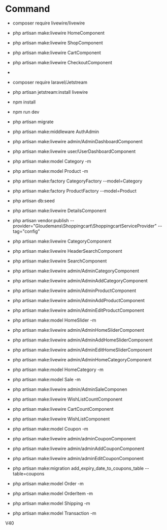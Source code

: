 # Command 
- composer require livewire/livewire
- php artisan make:livewire HomeComponent
- php artisan make:livewire ShopComponent
- php artisan make:livewire CartComponent
- php artisan make:livewire CheckoutComponent
- 
- composer require laravel/Jetstream
- php artisan jetstream:install livewire
- npm install
- npm run dev
- php artisan migrate
- php artisan make:middleware AuthAdmin
- php artisan make:livewire admin/AdminDashboardComponent
- php artisan make:livewire user/UserDashboardComponent
- php artisan make:model Category -m
- php artisan make:model Product -m
- php artisan make:factory CategoryFactory --model=Category
- php artisan make:factory ProductFactory --model=Product
- php artisan db:seed
- php artisan make:livewire DetailsComponent
- php artisan vendor:publish --provider="Gloudemans\Shoppingcart\ShoppingcartServiceProvider" --tag="config"

- php artisan make:livewire CategoryComponent
- php artisan make:livewire HeaderSearchComponent
- php artisan make:livewire SearchComponent
- php artisan make:livewire admin/AdminCategoryComponent
- php artisan make:livewire admin/AdminAddCategoryComponent
- php artisan make:livewire admin/AdminProductComponent
- php artisan make:livewire admin/AdminAddProductComponent
- php artisan make:livewire admin/AdminEditProductComponent
- php artisan make:model HomeSlider -m
- php artisan make:livewire admin/AdminHomeSliderComponent
- php artisan make:livewire admin/AdminAddHomeSliderComponent
- php artisan make:livewire admin/AdminEditHomeSliderComponent
- php artisan make:livewire admin/AdminHomeCategoryComponent
- php artisan make:model HomeCategory -m
- php artisan make:model Sale -m
- php artisan make:livewire admin/AdminSaleComponen

- php artisan make:livewire WishListCountComponent
- php artisan make:livewire CartCountComponent
- php artisan make:livewire WishListComponent
- php artisan make:model Coupon -m
- php artisan make:livewire admin/adminCouponComponent
- php artisan make:livewire admin/adminAddCouponComponent
- php artisan make:livewire admin/adminEditCouponComponent
- php artisan make:migration add_expiry_date_to_coupons_table --table=coupons
- php artisan make:model Order -m
- php artisan make:model OrderItem -m
- php artisan make:model Shipping -m
- php artisan make:model Transaction -m

V40


